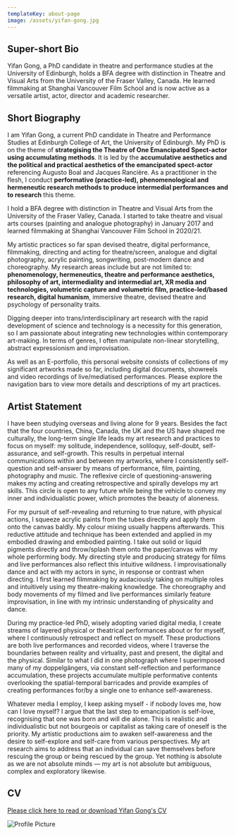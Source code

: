 ```yaml
---
templateKey: about-page
image: /assets/yifan-gong.jpg
---
```

## Super-short Bio

Yifan Gong, a PhD candidate in theatre and performance studies at the University of Edinburgh, holds a BFA degree with distinction in Theatre and Visual Arts from the University of the Fraser Valley, Canada. He learned filmmaking at Shanghai Vancouver Film School and is now active as a versatile artist, actor, director and academic researcher.

<div class="lines-1"></div>

## Short Biography

<div class="lines-1"></div>

<!--StartFragment-->

I am Yifan Gong, a current PhD candidate in Theatre and Performance Studies at Edinburgh College of Art, the University of Edinburgh. My PhD is on the theme of **strategising the Theatre of One Emancipated Spect-actor using accumulating methods**. It is led by the **accumulative aesthetics and the political and practical aesthetics of the emancipated spect-actor** referencing Augusto Boal and Jacques Rancière. As a practitioner in the flesh, I conduct **performative (practice-led), phenomenological and hermeneutic research methods to produce intermedial performances and to research** this theme. 

I hold a BFA degree with distinction in Theatre and Visual Arts from the University of the Fraser Valley, Canada. I started to take theatre and visual arts courses (painting and analogue photography) in January 2017 and learned filmmaking at Shanghai Vancouver Film School in 2020/21. 

My artistic practices so far span devised theatre, digital performance, filmmaking, directing and acting for theatre/screen, analogue and digital photography, acrylic painting, songwriting, post-modern dance and choreography. My research areas include but are not limited to: **phenomenology, hermeneutics, theatre and performance aesthetics, philosophy of art, intermediality and intermedial art, XR media and technologies, volumetric capture and volumetric film, practice-led/based research, digital humanism**, immersive theatre, devised theatre and psychology of personality traits. 

Digging deeper into trans/interdisciplinary art research with the rapid development of science and technology is a necessity for this generation, so I am passionate about integrating new technologies within contemporary art-making. In terms of genres, I often manipulate non-linear storytelling, abstract expressionism and improvisation. 

As well as an E-portfolio, this personal website consists of collections of my significant artworks made so far, including digital documents, showreels and video recordings of live/mediatised performances. Please explore the navigation bars to view more details and descriptions of my art practices.

<!--EndFragment-->

<div class="lines-1"></div>

## Artist Statement

<!--StartFragment-->

I have been studying overseas and living alone for 9 years. Besides the fact that the four countries, China, Canada, the UK and the US have shaped me culturally, the long-term single life leads my art research and practices to focus on myself: my solitude, independence, soliloquy, self-doubt, self-assurance, and self-growth. This results in perpetual internal communications within and between my artworks, where I consistently self-question and self-answer by means of performance, film, painting, photography and music. The reflexive circle of questioning-answering makes my acting and creating retrospective and spirally develops my art skills. This circle is open to any future while being the vehicle to convey my inner and individualistic power, which promotes the beauty of aloneness.

For my pursuit of self-revealing and returning to true nature, with physical actions, I squeeze acrylic paints from the tubes directly and apply them onto the canvas baldly. My colour mixing usually happens afterwards. This reductive attitude and technique has been extended and applied in my embodied drawing and embodied painting. I take out solid or liquid pigments directly and throw/splash them onto the paper/canvas with my whole performing body. My directing style and producing strategy for films and live performances also reflect this intuitive wildness. I improvisationally dance and act with my actors in sync, in response or contrast when directing. I first learned filmmaking by audaciously taking on multiple roles and intuitively using my theatre-making knowledge. The choreography and body movements of my filmed and live performances similarly feature improvisation, in line with my intrinsic understanding of physicality and dance.

During my practice-led PhD, wisely adopting varied digital media, I create streams of layered physical or theatrical performances about or for myself, where I continuously retrospect and reflect on myself. These productions are both live performances and recorded videos, where I traverse the boundaries between reality and virtuality, past and present, the digital and the physical. Similar to what I did in one photograph where I superimposed many of my doppelgängers, via constant self-reflection and performance accumulation, these projects accumulate multiple performative contents overlooking the spatial-temporal barricades and provide examples of creating performances for/by a single one to enhance self-awareness.

Whatever media I employ, I keep asking myself - if nobody loves me, how can I love myself? I argue that the last step to emancipation is self-love, recognising that one was born and will die alone. This is realistic and individualistic but not bourgeois or capitalist as taking care of oneself is the priority. My artistic productions aim to awaken self-awareness and the desire to self-explore and self-care from various perspectives. My art research aims to address that an individual can save themselves before rescuing the group or being rescued by the group. Yet nothing is absolute as we are not absolute minds — my art is not absolute but ambiguous, complex and exploratory likewise.

<!--EndFragment-->

<div class="lines-1"></div>

## CV

[Please click here to read or download Yifan Gong's CV](/assets/yifan-gong-cv-2024oct.pdf)

<div class="lines-1"></div>

![Profile Picture](/assets/dsc01939.jpg)